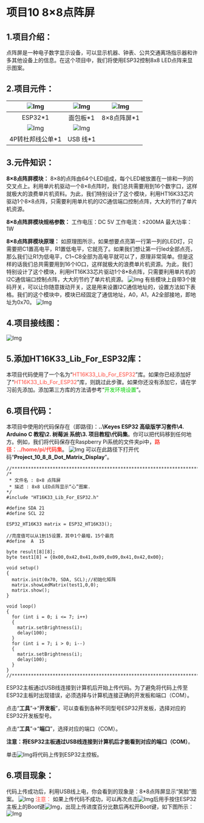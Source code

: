 # 项目10 8×8点阵屏

## 1.项目介绍：
点阵屏是一种电子数字显示设备，可以显示机器、钟表、公共交通离场指示器和许多其他设备上的信息。在这个项目中，我们将使用ESP32控制8x8 LED点阵来显示图案。

## 2.项目元件：
|![Img](../../../media/ESP32主板img-20230411094400.png)|![Img](../../../media/面包板img-20230411094115.png)|![Img](../../../media/点阵屏img-20230411160556.png)|
| :--: | :--: | :--: |
|ESP32*1|面包板*1|8×8点阵屏*1|
|![Img](../../../media/4P转杜邦线公单img-20230412082108.png)|![Img](../../../media/USB线img-20230407194453.png)| |
|4P转杜邦线公单*1|USB 线*1| |

## 3.元件知识：
**8×8点阵屏模块：** 8×8的点阵由64个LED组成，每个LED被放置在一排和一列的交叉点上。利用单片机驱动一个8×8点阵时，我们总共需要用到16个数字口，这样就极大的浪费单片机资料。为此，我们特别设计了这个模块，利用HT16K33芯片驱动1个8×8点阵，只需要利用单片机的I2C通信端口控制点阵，大大的节约了单片机资源。

**8×8点阵屏模块规格参数：**
工作电压：DC 5V
工作电流：≤200MA
最大功率：1W

**8×8点阵屏模块原理：**
如原理图所示，如果想要点亮第一行第一列的LED灯，只需要把C1置高电平，R1置低电平，它就亮了。如果我们想让第一行led全部点亮，那么我们让R1为低电平，C1~C8全部为高电平就可以了，原理非常简单。但是这样的话我们总共需要用到16个IO口，这样就极大的浪费单片机资源。为此，我们特别设计了这个模块，利用HT16K33芯片驱动1个8*8点阵，只需要利用单片机的I2C通信端口控制点阵，大大的节约了单片机资源。
![Img](../../../media/点阵屏模块原理图1img-20230411160721.png)
有些模块上自带3个拨码开关，可以让你随意拨动开关，这是用来设置I2C通信地址的，设置方法如下表格。我们的这个模块中，模块已经固定了通信地址，A0，A1，A2全部接地，即地址为0x70。
![Img](../../../media/点阵屏模块原理图2img-20230411160837.png)

## 4.项目接线图：
![Img](../../../media/项目10接线图img-20230419171529.png)

## 5.添加HT16K33_Lib_For_ESP32库：
本项目代码使用了一个名为“<span style="color: rgb(255, 76, 65);">HT16K33_Lib_For_ESP32</span>”库。如果你已经添加好了“<span style="color: rgb(255, 76, 65);">HT16K33_Lib_For_ESP32</span>”库，则跳过此步骤。如果你还没有添加它，请在学习前先添加。添加第三方库的方法请参考“<span style="color: rgb(0, 209, 0);">开发环境设置</span>”。

## 6.项目代码：
本项目中使用的代码保存在（即路径)：**..\Keyes ESP32 高级版学习套件\4. Arduino C 教程\2. 树莓派 系统\3. 项目教程\代码集**。你可以把代码移到任何地方。例如，我们将代码保存在Raspberry Pi系统的文件夹pi中，<span style="color: rgb(255, 76, 65);">**路径：../home/pi/代码集**</span>。
![Img](../../../media/Pi系统的文件夹pi中img-20230526081552.png)
可以在此路径下打开代码“**Project_10_8_8_Dot_Matrix_Display**”。

```
//**********************************************************************************
/*
 * 文件名 : 8×8 点阵屏
 * 描述 : 8x8 LED点阵显示“心”图案.
*/
#include "HT16K33_Lib_For_ESP32.h"

#define SDA 21
#define SCL 22

ESP32_HT16K33 matrix = ESP32_HT16K33();

//亮度值可以从1到15设置，其中1个最暗，15个最亮
#define  A  15

byte result[8][8];
byte test1[8] = {0x00,0x42,0x41,0x09,0x09,0x41,0x42,0x00};

void setup()
{
  matrix.init(0x70, SDA, SCL);//初始化矩阵
  matrix.showLedMatrix(test1,0,0);
  matrix.show();
}

void loop()
{
  for (int i = 0; i <= 7; i++)
  {
    matrix.setBrightness(i);
    delay(100);
  }
  for (int i = 7; i > 0; i--)
  {
    matrix.setBrightness(i);
    delay(100);
  }
}
//**********************************************************************************

```
ESP32主板通过USB线连接到计算机后开始上传代码。为了避免将代码上传至ESP32主板时出现错误，必须选择与计算机连接正确的开发板和端口（COM）。

点击“**工具**”→“**开发板**”，可以查看到各种不同型号ESP32开发板，选择对应的ESP32开发板型号。

点击“**工具**”→“**端口**”，选择对应的端口（COM）。

**注意：将ESP32主板通过USB线连接到计算机后才能看到对应的端口（COM）**。

单击![Img](../../../media/上传img-20230418112107.png)将代码上传到ESP32主控板。

## 6.项目现象：
代码上传成功后，利用USB线上电，你会看到的现象是：8*8点阵屏显示“笑脸”图案。
![Img](../../../media/img-20230814093939.png)
<span style="color: rgb(255, 76, 65);">注意：</span> 如果上传代码不成功，可以再次点击![Img](../../../media/上传img-20230418112107.png)后用手按住ESP32主板上的Boot键![Img](../../../media/按住ESP32主板上的Boot键img-20230407184236.png)，出现上传进度百分比数后再松开Boot键，如下图所示：
![Img](../../../media/上传进度百分比数img-20230526094345.png)



















